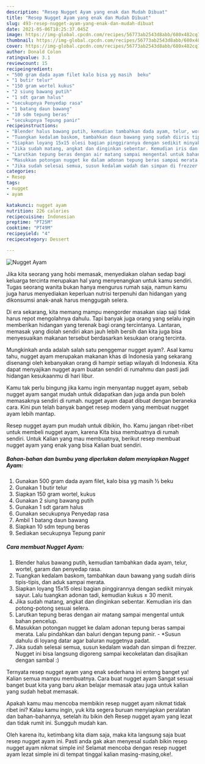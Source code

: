 ```yaml
---
description: "Resep Nugget Ayam yang enak dan Mudah Dibuat"
title: "Resep Nugget Ayam yang enak dan Mudah Dibuat"
slug: 493-resep-nugget-ayam-yang-enak-dan-mudah-dibuat
date: 2021-05-06T10:25:37.045Z
image: https://img-global.cpcdn.com/recipes/56773ab2543d8abb/680x482cq70/nugget-ayam-foto-resep-utama.jpg
thumbnail: https://img-global.cpcdn.com/recipes/56773ab2543d8abb/680x482cq70/nugget-ayam-foto-resep-utama.jpg
cover: https://img-global.cpcdn.com/recipes/56773ab2543d8abb/680x482cq70/nugget-ayam-foto-resep-utama.jpg
author: Donald Colon
ratingvalue: 3.1
reviewcount: 15
recipeingredient:
- "500 gram dada ayam filet kalo bisa yg masih  beku"
- "1 butir telur"
- "150 gram wortel kukus"
- "2 siung bawang putih"
- "1 sdt garam halus"
- "secukupnya Penyedap rasa"
- "1 batang daun bawang"
- "10 sdm tepung beras"
- "secukupnya Tepung panir"
recipeinstructions:
- "Blender halus bawang putih, kemudian tambahkan dada ayam, telur, wortel, garam dan penyedap rasa."
- "Tuangkan kedalam baskom, tambahkan daun bawang yang sudah diiris tipis-tipis, dan aduk sampai merata."
- "Siapkan loyang 15x15 olesi bagian pinggirannya dengan sedikit minyak sayur. Lalu tuangkan adonan tadi, kemudian kukus ± 30 menit."
- "Jika sudah matang, angkat dan dinginkan sebentar. Kemudian iris dan potong-potong sesuai selera."
- "Larutkan tepung beras dengan air matang sampai mengental untuk bahan pencelup."
- "Masukkan potongan nugget ke dalam adonan tepung beras sampai merata. Lalu pindahkan dan baluri dengan tepung panir. *Susun dahulu di loyang datar agar baluran nuggetnya padat."
- "Jika sudah selesai semua, susun kedalam wadah dan simpan di frezzer. Nugget ini bisa langsung digoreng sampai kecokelatan dan disajikan dengan sambal :)"
categories:
- Resep
tags:
- nugget
- ayam

katakunci: nugget ayam 
nutrition: 226 calories
recipecuisine: Indonesian
preptime: "PT25M"
cooktime: "PT49M"
recipeyield: "4"
recipecategory: Dessert

---
```



![Nugget Ayam](https://img-global.cpcdn.com/recipes/56773ab2543d8abb/680x482cq70/nugget-ayam-foto-resep-utama.jpg)

Jika kita seorang yang hobi memasak, menyediakan olahan sedap bagi keluarga tercinta merupakan hal yang menyenangkan untuk kamu sendiri. Tugas seorang  wanita bukan hanya mengurus rumah saja, namun kamu juga harus menyediakan keperluan nutrisi terpenuhi dan hidangan yang dikonsumsi anak-anak harus menggugah selera.

Di era  sekarang, kita memang mampu mengorder masakan siap saji tidak harus repot mengolahnya dahulu. Tapi banyak juga orang yang selalu ingin memberikan hidangan yang terenak bagi orang tercintanya. Lantaran, memasak yang diolah sendiri akan jauh lebih bersih dan kita juga bisa menyesuaikan makanan tersebut berdasarkan kesukaan orang tercinta. 



Mungkinkah anda adalah salah satu penggemar nugget ayam?. Asal kamu tahu, nugget ayam merupakan makanan khas di Indonesia yang sekarang disenangi oleh kebanyakan orang di hampir setiap wilayah di Indonesia. Kita dapat menyajikan nugget ayam buatan sendiri di rumahmu dan pasti jadi hidangan kesukaanmu di hari libur.

Kamu tak perlu bingung jika kamu ingin menyantap nugget ayam, sebab nugget ayam sangat mudah untuk didapatkan dan juga anda pun boleh memasaknya sendiri di rumah. nugget ayam dapat dibuat dengan beraneka cara. Kini pun telah banyak banget resep modern yang membuat nugget ayam lebih mantap.

Resep nugget ayam pun mudah untuk dibikin, lho. Kamu jangan ribet-ribet untuk membeli nugget ayam, karena Kita bisa membuatnya di rumah sendiri. Untuk Kalian yang mau membuatnya, berikut resep membuat nugget ayam yang enak yang bisa Kalian buat sendiri.

<!--inarticleads1-->

##### Bahan-bahan dan bumbu yang diperlukan dalam menyiapkan Nugget Ayam:

1. Gunakan 500 gram dada ayam filet, kalo bisa yg masih ½ beku
1. Gunakan 1 butir telur
1. Siapkan 150 gram wortel, kukus
1. Gunakan 2 siung bawang putih
1. Gunakan 1 sdt garam halus
1. Gunakan secukupnya Penyedap rasa
1. Ambil 1 batang daun bawang
1. Siapkan 10 sdm tepung beras
1. Sediakan secukupnya Tepung panir




<!--inarticleads2-->

##### Cara membuat Nugget Ayam:

1. Blender halus bawang putih, kemudian tambahkan dada ayam, telur, wortel, garam dan penyedap rasa.
1. Tuangkan kedalam baskom, tambahkan daun bawang yang sudah diiris tipis-tipis, dan aduk sampai merata.
1. Siapkan loyang 15x15 olesi bagian pinggirannya dengan sedikit minyak sayur. Lalu tuangkan adonan tadi, kemudian kukus ± 30 menit.
1. Jika sudah matang, angkat dan dinginkan sebentar. Kemudian iris dan potong-potong sesuai selera.
1. Larutkan tepung beras dengan air matang sampai mengental untuk bahan pencelup.
1. Masukkan potongan nugget ke dalam adonan tepung beras sampai merata. Lalu pindahkan dan baluri dengan tepung panir. - *Susun dahulu di loyang datar agar baluran nuggetnya padat.
1. Jika sudah selesai semua, susun kedalam wadah dan simpan di frezzer. Nugget ini bisa langsung digoreng sampai kecokelatan dan disajikan dengan sambal :)




Ternyata resep nugget ayam yang enak sederhana ini enteng banget ya! Kalian semua mampu membuatnya. Cara buat nugget ayam Sangat sesuai banget buat kita yang baru akan belajar memasak atau juga untuk kalian yang sudah hebat memasak.

Apakah kamu mau mencoba membikin resep nugget ayam nikmat tidak ribet ini? Kalau kamu ingin, yuk kita segera buruan menyiapkan peralatan dan bahan-bahannya, setelah itu bikin deh Resep nugget ayam yang lezat dan tidak rumit ini. Sungguh mudah kan. 

Oleh karena itu, ketimbang kita diam saja, maka kita langsung saja buat resep nugget ayam ini. Pasti anda gak akan menyesal sudah bikin resep nugget ayam nikmat simple ini! Selamat mencoba dengan resep nugget ayam lezat simple ini di tempat tinggal kalian masing-masing,oke!.

